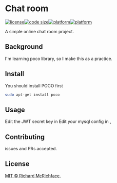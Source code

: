 # Chat room

[![license](https://img.shields.io/github/license/Lambert-Rao/chatroom?style=plastic)](LICENSE)[![code size](https://img.shields.io/github/languages/code-size/Lambert-Rao/chatroom?style=plastic)]()[![platform](https://img.shields.io/badge/server-Linux-yellow?style=plastic)](https://en.wikipedia.org/wiki/Linux)[![platform](https://img.shields.io/badge/client-WebBrowser-lightblue?style=plastic)]()

A simple online chat room project.


## Background

I'm learning poco library, so I make this as a practice.

## Install

You should install POCO first
```bash
sudo apt-get install poco
```

## Usage

Edit the JWT secret key in 
Edit your mysql config in ,

## Contributing

issues and PRs accepted.


## License

[MIT © Richard McRichface.](./LICENSE)